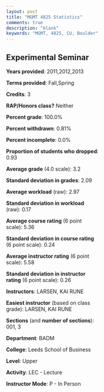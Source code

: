 ```yaml
---
layout: post
title: "MGMT 4825 Statistics"
comments: true
description: "blank"
keywords: "MGMT, 4825, CU, Boulder"
--- 
```

<head>
<script src="https://ajax.googleapis.com/ajax/libs/jquery/2.1.3/jquery.min.js"></script>
<script src="https://dl.dropboxusercontent.com/s/pc42nxpaw1ea4o9/highcharts.js?dl=0"></script>
<!-- <script src="../assets/js/highcharts.js"></script> -->
<style type="text/css">@font-face {
	font-family: "Bebas Neue";
	src: url(https://www.filehosting.org/file/details/544349/BebasNeue%20Regular.otf) format("opentype");
	}
	h1.Bebas { 
		font-family: "Bebas Neue", Verdana, Tahoma;
	}
</style>
</head>
<body>
	<div id="container" style="float: right; width: 45%; height: 88%; margin-left: 2.5%; margin-right: 2.5%;"></div>
	<script language="JavaScript">
		$(document).ready(function() {
		var chart = {type: 'column'};
		var title = {text: 'Grade Distribution'};
		var xAxis = {categories: ['A','B','C','D','F'],crosshair: true};
		var yAxis = {min: 0,title: {text: 'Percentage'}};
		var tooltip = {headerFormat: '<center><b><span style="font-size:20px">{point.key}</span></b></center>',
		               pointFormat: '<td style="padding:0"><b>{point.y:.1f}%</b></td>',
		               footerFormat: '</table>',shared: true,useHTML: true};
		var plotOptions = {column: {pointPadding: 0.0,borderWidth: 0}};  
		var credits = {enabled: false};var series= [{name: 'Percent',data: [43.93,39.25,12.15,4.67,0.0,]}];
		var json = {};
		json.chart = chart;
		json.title = title;
		json.tooltip = tooltip;
		json.xAxis = xAxis;
		json.yAxis = yAxis;  
		json.series = series;
		json.plotOptions = plotOptions;  
		json.credits = credits;
		$('#container').highcharts(json);
	});
	</script>
</body>
			   
## Experimental Seminar

**Years provided**: 2011,2012,2013

**Terms provided**: Fall,Spring

**Credits**: 3

**RAP/Honors class?** Neither

**Percent grade**: 100.0%

**Percent withdrawn**: 0.81%

**Percent incomplete**: 0.0%

**Proportion of students who dropped**: 0.93

**Average grade** (4.0 scale): 3.2

**Standard deviation in grades**: 2.09

**Average workload** (raw): 2.97

**Standard deviation in workload** (raw): 0.17

**Average course rating** (6 point scale): 5.36

**Standard deviation in course rating** (6 point scale): 0.24

**Average instructor rating** (6 point scale): 5.58

**Standard deviation in instructor rating** (6 point scale): 0.26

**Instructors**: LARSEN, KAI RUNE

**Easiest instructor** (based on class grade): LARSEN, KAI RUNE

**Sections** (and **number of sections**): 001, 3

**Department**: BADM

**College**: Leeds School of Business

**Level**: Upper

**Activity**: LEC - Lecture

**Instructor Mode**: P  - In Person